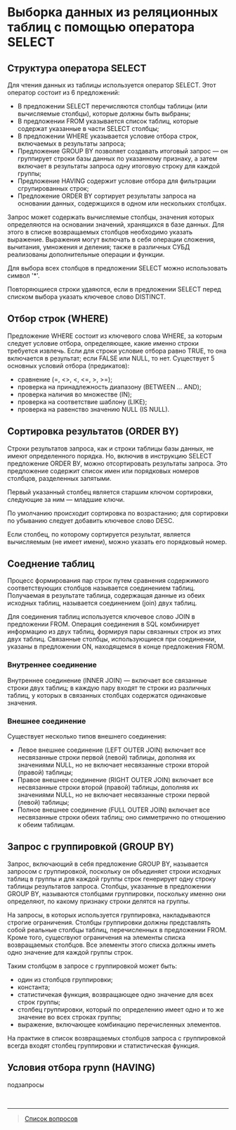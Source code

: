 # Выборка данных из реляционных таблиц с помощью оператора SELECT

## Структура оператора SELECT

Для чтения данных из таблицы используется оператор SELECT. Этот оператор состоит из 6 предложений:

* В предложении SELECT перечисляются столбцы таблицы (или вычисляемые столбцы), которые должны быть выбраны;
* В предложении FROM указывается список таблиц, которые содержат указанные в части SELECT столбцы;
* В предложении WHERE указывается условие отбора строк, включаемых в результаты запроса;
* Предложение GROUP BY позволяет создавать итоговый запрос —  он группирует строки базы данных по указанному признаку, а затем включает в результаты запроса одну итоговую строку для каждой группы;
* Предложение HAVING содержит условие отбора для фильтрации сгрупированных строк;
* Предложение ORDER BY сортирует результаты запроса на основании данных, содержщихся в одном или нескольких столбцах.  

Зaпpoc может содержать вычисляемые столбцы, значения которых
определяются на основании значений, хранящихся в базе данных. Для этого в списке возвращаемых столбцов необходимо указать выражение. Выражения могут включать в себя операции сложения, вычитания, умножения и деления; также в различных СУБД реализованы дополнительные операции и функции.

Для выбора всех столбцов в предложении SELECT можно использовать символ '*'.

Повторяющиеся строки удаяются, если в предложении SELECT перед списком выбора указать ключевое слово DISTINCT.

## Отбор строк (WHERE)

Предложение WHERE состоит из ключевого слова WHERE, за которым следует условие отбора, определяющее, какие именно строки требуется извлечь. Если для строки условие отбора равно TRUE, то она включается в результат; если FALSE или NULL, то нет. Существует 5 основных условий отбора (предикатов):

* сравнение (=, <>, <, <=, >, >=);
* проверка на принадлежность диапазону (BETWEEN ... AND);
* проверка наличия во множестве (IN);
* проверка на соответствие шаблону (LIKE);
* проверка на равенство значению NULL (IS NULL).

## Сортировка результатов (ORDER BY)

Строки результатов запроса, как и строки таблицы базы данных, не имеют определенного порядка. Но, включив в инструкцию SELECT предложение ORDER ВУ, можно отсортировать результаты запроса. Это предложение содержит список имен или порядковых номеров столбцов, разделенных запятыми.

Первый указанный столбец является старшим ключом сортировки, следующие за ним — младшие ключи. 

По умолчанию происходит сортировка по возрастанию; для сортировки по убыванию следует добавить ключевое слово DESC.

Если столбец, по которому сортируется результат, является вычисляемым (не имеет имени), можно указать его порядковый номер.

## Соеднение таблиц

Процесс формирования пар строк путем сравнения содержимого соответствующих столбцов называется соединением таблиц. Получаемая в результате таблица, содержащая данные из обеих исходных таблиц, называется соединением (join) двух таблиц.

Для соединения таблиц используется ключевое слово JOIN в предложении FROM. Операция соединения в SQL комбинирует информацию из двух таблиц, формируя пары связанных строк из этих двух таблиц. Связанные столбцы, использующиеся при соединении, указаны в предложении ON, находящемся в конце предложения FROM.

### Внутреннее соединение

Внутреннее соединение (INNER JOIN) — включает все связанные строки двух таблиц; в каждую пару входят те строки из различных таблиц, у которых в связанных столбцах содержатся одинаковые значения.

### Внешнее соединение

Существует несколько типов внешнего соединения:

* Левое внешнее соединение (LEFT OUTER JOIN) включает все несвязанные строки первой (левой) таблицы, дополняя их значениями NULL, но не включает несвязанные строки второй (правой) таблицы;
* Правое внешнее соединение (RIGHT OUTER JOIN) включает все несвязанные строки второй (правой) таблицы, дополняя их значениями NULL, но не включает несвязанные строки первой (левой) таблицы;
* Полное внешнее соединение (FULL OUTER JOIN) включает все несвязанные строки обеих таблиц; оно симметрично по отношению к обеим таблицам.

## Запрос с группировкой (GROUP BY)

Запрос, включающий в себя предложение GROUP BY, называется запросом с группировкой, поскольку он объединяет строки исходных таблиц в группы и для каждой группы строк генерирует одну строку таблицы результатов запроса. 
Столбцы, указанные в предложении GROUP BY, называются столбцами группировки, поскольку именно они определяют, по какому признаку строки делятся на группы.

На запросы, в которых используется группировка, накладываются строгие ограничения.
Столбцы группировки должны представлять собой реальные столбцы таблиц, перечисленных в предложении FROM.
Кроме того, сущесrвуют ограничения на элементы списка возвращаемых столбцов.
Все элементы этого списка должны иметь одно значение для каждой группы строк.

Таким столбцом в запросе с группировкой может быть:

* один из столбцов группировки;
* константа;
* статистичекая функция, возвращающее одно значение для всех строк группы;
* столбец группировки, который по определению имеет одно и то же значение
во всех строках группы;
* выражение, включающее комбинацию перечисленных элементов.

На практике в список возвращаемых столбцов запроса с группировкой всегда
входят столбец группировки и статистическая функция.

## Условия отбора rpynn (HAVING)

подзапросы

&nbsp;
<hr>

> [Список вопросов](Вопросы_ТПП.md)